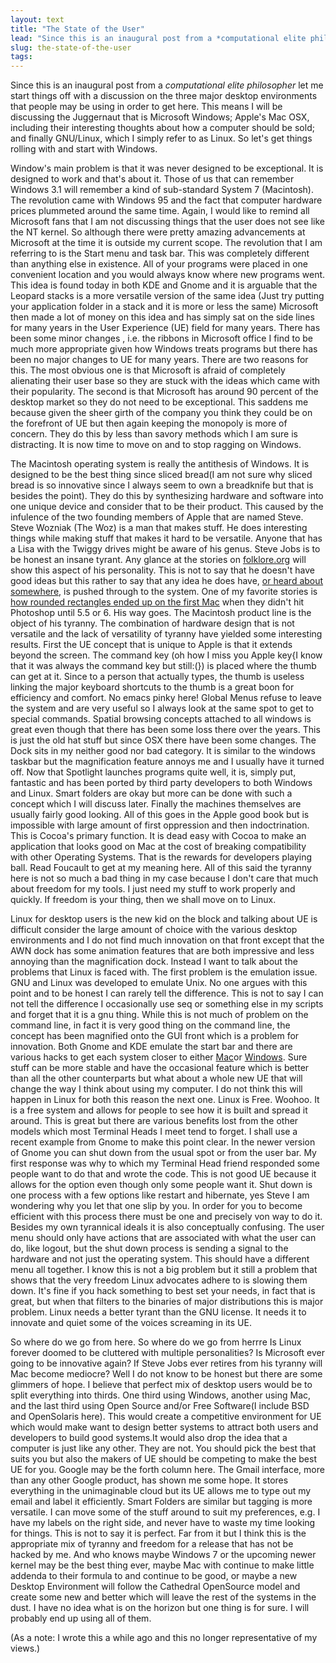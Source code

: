 ```yaml
---
layout: text
title: "The State of the User"
lead: "Since this is an inaugural post from a *computational elite philosopher* let me start things off with a discussion on the three major desktop environments that people may be using in order to get here."
slug: the-state-of-the-user
tags:
---
```


Since this is an inaugural post from a *computational elite philosopher* let me start things off with a discussion on the three major desktop environments that people may be using in order to get here. This means I will be discussing the Juggernaut that is Microsoft Windows; Apple's Mac OSX, including their interesting thoughts about how a computer should be sold; and finally GNU/Linux, which I simply refer to as Linux. So let's get things rolling with and start with Windows.

Window's main problem is that it was never designed to be exceptional. It is designed to work and that's about it. Those of us that can remember Windows 3.1 will remember a kind of sub-standard System 7 (Macintosh). The revolution came with Windows 95 and the fact that computer hardware prices plummeted around the same time. Again, I would like to remind all Microsoft fans that I am not discussing things that the user does not see like the NT kernel. So although there were pretty amazing advancements at Microsoft at the time it is outside my current scope. The revolution that I am referring to is the Start menu and task bar. This was completely different than anything else in existence. All of your programs were placed in one convenient location and you would always know where new programs went. This idea is found today in both KDE and Gnome and it is arguable that the Leopard stacks is a more versatile version of the same idea (Just try putting your application folder in a stack and it is more or less the same) Microsoft then made a lot of money on this idea and has simply sat on the side lines for many years in the User Experience (UE) field for many years. There has been some minor changes , i.e. the ribbons in Microsoft office I find to be much more appropriate given how Windows treats programs but there has been no major changes to UE for many years. There are two reasons for this. The most obvious one is that Microsoft is afraid of completely alienating their user base so they are stuck with the ideas which came with their popularity. The second is that Microsoft has around 90 percent of the desktop market so they do not need to be exceptional. This saddens me because given the sheer girth of the company you think they could be on the forefront of UE but then again keeping the monopoly is more of concern. They do this by less than savory methods which I am sure is distracting. It is now time to move on and to stop ragging on Windows.

The Macintosh operating system is really the antithesis of Windows. It is designed to be the best thing since sliced bread(I am not sure why sliced bread is so innovative since I always seem to own a breadknife but that is besides the point). They do this by synthesizing hardware and software into one unique device and consider that to be their product. This caused by the infulence of the two founding members of Apple that are named Steve. Steve Wozniak (The Woz) is a man that makes stuff. He does interesting things while making stuff that makes it hard to be versatile. Anyone that has a Lisa with the Twiggy drives might be aware of his genus. Steve Jobs is to be honest an insane tyrant. Any glance at the stories on [folklore.org](http://folklore.org/) will show this aspect of his personality. This is not to say that he doesn't have good ideas but this rather to say that any idea he does have, [or heard about somewhere,](http://folklore.org/StoryView.py?project=Macintosh&amp;story=Reality_Distortion_Field.txt&amp;sortOrder=Sort%20by%20Date&amp;detail=medium&amp;search=steve%20jobs "Reality Distortion Field") is pushed through to the system. One of my favorite stories is [how rounded rectangles ended up on the first Mac](http://folklore.org/StoryView.py?project=Macintosh&amp;story=Round_Rects_Are_Everywhere.txt&amp;sortOrder=Sort%20by%20Date&amp;detail=medium&amp;search=steve%20jobs) when they didn't hit Photoshop until 5.5 or 6. His way goes. The Macintosh product line is the object of his tyranny. The combination of hardware design that is not versatile and the lack of versatility of tyranny have yielded some interesting results. First the UE concept that is unique to Apple is that it extends beyond the screen. The command key (oh how I miss you Apple key{I know that it was always the command key but still:(}) is placed where the thumb can get at it. Since to a person that actually types, the thumb is useless linking the major keyboard shortcuts to the thumb is a great boon for efficiency and comfort. No emacs pinky here! Global Menus refuse to leave the system and are very useful so I always look at the same spot to get to special commands. Spatial browsing concepts attached to all windows is great even though that there has been some loss there over the years. This is just the old hat stuff but since OSX there have been some changes. The Dock sits in my neither good nor bad category. It is similar to the windows taskbar but the magnification feature annoys me and I usually have it turned off. Now that Spotlight launches programs quite well, it is, simply put, fantastic and has been ported by third party developers to both Windows and Linux. Smart folders are okay but more can be done with such a concept which I will discuss later. Finally the machines themselves are usually fairly good looking. All of this goes in the Apple good book but is impossible with large amount of first oppression and then indoctrination. This is Cocoa's primary function. It is dead easy with Cocoa to make an application that looks good on Mac at the cost of breaking compatibility with other Operating Systems. That is the rewards for developers playing ball. Read Foucault to get at my meaning here. All of this said the tyranny here is not so much a bad thing in my case because I don't care that much about freedom for my tools. I just need my stuff to work properly and quickly. If freedom is your thing, then we shall move on to Linux.

Linux for desktop users is the new kid on the block and talking about UE is difficult consider the large amount of choice with the various desktop environments and I do not find much innovation on that front except that the AWN dock has some animation features that are both impressive and less annoying than the magnification dock. Instead I want to talk about the problems that Linux is faced with. The first problem is the emulation issue. GNU and Linux was developed to emulate Unix. No one argues with this point and to be honest I can rarely tell the difference. This is not to say I can not tell the difference I occasionally use seq or something else in my scripts and forget that it is a gnu thing. While this is not much of problem on the command line, in fact it is very good thing on the command line, the concept has been magnified onto the GUI front which is a problem for innovation. Both Gnome and KDE emulate the start bar and there are various hacks to get each system closer to either [Mac](http://maketecheasier.com/turn-your-ubuntu-hardy-to-mac-osx-leopard/2008/07/23)or [Windows](http://ubuntu.online02.com/node/14). Sure stuff can be more stable and have the occasional feature which is better than all the other counterparts but what about a whole new UE that will change the way I think about using my computer. I do not think this will happen in Linux for both this reason the next one. Linux is Free. Woohoo. It is a free system and allows for people to see how it is built and spread it around. This is great but there are various benefits lost from the other models which most Terminal Heads I meet tend to forget. I shall use a recent example from Gnome to make this point clear. In the newer version of Gnome you can shut down from the usual spot or from the user bar. My first response was why to which my Terminal Head friend responded some people want to do that and wrote the code. This is not good UE because it allows for the option even though only some people want it. Shut down is one process with a few options like restart and hibernate, yes Steve I am wondering why you let that one slip by you. In order for you to become efficient with this process there must be one and precisely von way to do it. Besides my own tyrannical ideals it is also conceptually confusing. The user menu should only have actions that are associated with what the user can do, like logout, but the shut down process is sending a signal to the hardware and not just the operating system. This should have a different menu all together. I know this is not a big problem but it still a problem that shows that the very freedom Linux advocates adhere to is slowing them down. It's fine if you hack something to best set your needs, in fact that is great, but when that filters to the binaries of major distributions this is major problem. Linux needs a better tyrant than the GNU license. It needs it to innovate and quiet some of the voices screaming in its UE.

So where do we go from here.  So where do we go from herrre  Is Linux forever doomed to be cluttered with multiple personalities? Is Microsoft ever going to be innovative again? If Steve Jobs ever retires from his tyranny will Mac become mediocre? Well I do not know to be honest but there are some glimmers of hope. I believe that perfect mix of desktop users would be to split everything into thirds. One third using Windows, another using Mac, and the last third using Open Source and/or Free Software(I include BSD and OpenSolaris here). This would create a competitive environment for UE which would make want to design better systems to attract both users and developers to build good systems.It would also drop the idea that a computer is just like any other. They are not. You should pick the best that suits you but also the makers of UE should be competing to make the best UE for you. Google may be the forth column here. The Gmail interface, more than any other Google product, has shown me some hope. It stores everything in the unimaginable cloud but its UE allows me to type out my email and label it efficiently. Smart Folders are similar but tagging is more versatile. I can move some of the stuff around to suit my preferences, e.g. I have my labels on the right side, and never have to waste my time looking for things. This is not to say it is perfect. Far from it but I think this is the appropriate mix of tyranny and freedom for a release that has not be hacked by me. And who knows maybe Windows 7 or the upcoming newer kernel may be the best thing ever, maybe Mac with continue to make little addenda to their formula to and continue to be good, or maybe a new Desktop Environment will follow the Cathedral OpenSource model and create some new and better which will leave the rest of the systems in the dust. I have no idea what is on the horizon but one thing is for sure. I will probably end up using all of them.

(As a note: I wrote this a while ago and this no longer representative of my views.)